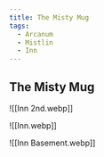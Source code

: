 ```yaml
---
title: The Misty Mug
tags:
  - Arcanum
  - Mistlin
  - Inn
---
```



## The Misty Mug

![[Inn 2nd.webp]]

![[Inn.webp]]

![[Inn Basement.webp]]